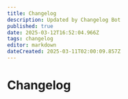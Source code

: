 ```yaml
---
title: Changelog
description: Updated by Changelog Bot
published: true
date: 2025-03-12T16:52:04.966Z
tags: changelog
editor: markdown
dateCreated: 2025-03-11T02:00:09.857Z
---
```


# Changelog

